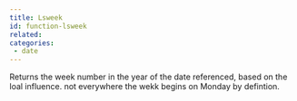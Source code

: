```yaml
---
title: Lsweek
id: function-lsweek
related:
categories:
 - date
---
```


Returns the week number in the year of the date referenced, based on the loal influence. not everywhere the wekk begins on Monday by defintion.